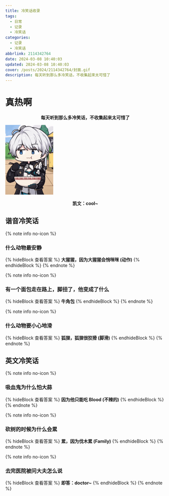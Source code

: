 ```yaml
---
title: 冷笑话收录
tags:
  - 日常
  - 记录
  - 冷笑话
categories:
  - 记录
  - 冷笑话
abbrlink: 2114342764
date: 2024-03-08 10:40:03
updated: 2024-03-08 10:40:03
cover: /posts/2024/2114342764/封面.gif
description: 每天听到那么多冷笑话，不收集起来太可惜了
---
```


<link rel="stylesheet" href="/css/CloseTitleIcon.css">
<style>
  .hide-block {
    margin: 8px 0 8px;
}
</style>

# <i style="color: #f47466;" class="fa-solid fa-temperature-high"></i> 真热啊

**<center>每天听到那么多冷笑话，不收集起来太可惜了</center>**

<img src="./冷笑话收录/凯文捞蛋.gif" width="30%" height="30%" />

**<center>凯文：cool~</center>**

## <i style="color: #f47466;" class="fa-regular fa-comments"></i> 谐音冷笑话

{% note info no-icon %}
### 什么动物最安静
{% hideBlock 查看答案 %}
**大猩猩，因为大猩猩会悄咪咪 (动作)**
{% endhideBlock %}
{% endnote %}

{% note info no-icon %}
### 有一个面包走在路上，脚扭了，他变成了什么
{% hideBlock 查看答案 %}
**牛角包**
{% endhideBlock %}
{% endnote %}

{% note info no-icon %}
### 什么动物要小心地滑
{% hideBlock 查看答案 %}
**狐狸，狐狸很狡猾 (脚滑)**
{% endhideBlock %}
{% endnote %}

## <i style="color: #f47466;" class="fa-regular fa-comments"></i> 英文冷笑话

{% note info no-icon %}
### 吸血鬼为什么怕大蒜
{% hideBlock 查看答案 %}
**因为他只能吃 Blood (不辣的)**
{% endhideBlock %}
{% endnote %}

{% note info no-icon %}
### 砍树的时候为什么会累
{% hideBlock 查看答案 %}
**累，因为伐木累 (Family)**
{% endhideBlock %}
{% endnote %}

{% note info no-icon %}
### 去完医院被问大夫怎么说
{% hideBlock 查看答案 %}
**即答：doctor~**
{% endhideBlock %}
{% endnote %}